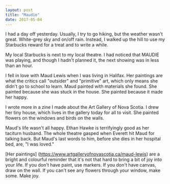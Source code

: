 ```yaml
---
layout: post
title: "Maudie"
date: 2017-05-04
---
```


I had a day off yesterday. Usually, I try to go hiking, but the weather wasn't great. White-grey sky and on/off rain. Instead, I walked up the hill to use my Starbucks reward for a treat and to write a while.

My local Starbucks is next to my local theatre. I had noticed that MAUDIE was playing, and though I hadn't planned it, the next showing was in less than an hour.

I fell in love with Maud Lewis when I was living in Halifax. Her paintings are what the critics call "outsider" and "primitive" art, which only means she didn't go to school to learn. Maud painted with materials she found. She painted because she was stuck in the house. She painted because it made her happy.

I wrote more in a zine I made about the Art Gallery of Nova Scotia. I drew her tiny house, which lives in the gallery today for all to visit. She painted flowers on the windows and birds on the walls.

Maud's life wasn't all happy. Ethan Hawke is terrifyingly good as her taciturn husband. The whole theatre gasped when Everett hit Maud for talking back. But Maud's last words to him, before she dies in her hospital bed, are, "I was loved."

[Her paintings] (https://www.artgalleryofnovascotia.ca/maud-lewis) are a bright and colourful reminder that it's not that hard to bring a bit of joy into your life. If you don't have paint, use markers. If you don't have canvas, draw on the wall. If you can't see any flowers through your window, make some. Make joy.
